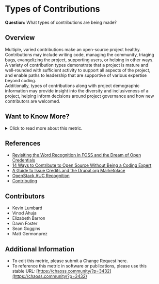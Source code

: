 # **Types of Contributions**

**Question:** What types of contributions are being made?

## **Overview**
Multiple, varied contributions make an open-source project healthy. Contributions may include writing code, managing the community, triaging bugs, evangelizing the project, supporting users, or helping in other ways.  
A variety of contribution types demonstrate that a project is mature and well-rounded with sufficient activity to support all aspects of the project, and enable paths to leadership that are supportive of various expertise beyond coding.  
Additionally, types of contributions along with project demographic information may provide insight into the diversity and inclusiveness of a project, helping inform decisions around project governance and how new contributors are welcomed.

## **Want to Know More?**

<span markdown="1"><details>
<summary>Click to read more about this metric.</summary>

### **Data Collection Strategies**
- **Interviews or Surveys:** Ask community members to recognize others for their contributions to identify contribution types that may have been overlooked. Example questions:
   - *Who in the project would you like to recognize for their contributions? What did they contribute?*
- **Observations:** Identify and recognize leaders in different parts of the project.
   - *What leaders are listed on the project website or in a repository?*
- **Non-code Contributions Tracking:** Use a dedicated system, e.g., an issue tracker, to log non-code contributions.
   - For example, communication channel activity like mailing list discussions can be a proxy for QA contributions.
- **Trace Data Collection:** Measure contributions through collaboration tool logs (e.g., repository commits, wiki edits, or email archives).
- **Automated Classification:** Train an AI bot to detect and classify contributions (e.g., distinguishing help requests from support provided).

### **Filters**
- Contribution types might include:
  - Writing Code
  - Reviewing Code
  - Bug Triaging
  - Quality Assurance and Testing
  - Security-Related Activities
  - Localization and Translation
  - Event Organization
  - Documentation Authorship
  - Community Building and Management
  - Social Media Management
  - Marketing and Campaign Advocacy

### **Visualizations**
- Graphical representations of contributions by type (commits, reviews, events organized, etc.) using tools like GitLab Insights or CHAOSS Augur.  
*Figure X: Contribution types by category (Source, Year)*

</details></span>

## **References**
- [Revisiting the Word Recognition in FOSS and the Dream of Open Credentials](https://medium.com/@sunnydeveloper/revisiting-the-word-recognition-in-foss-and-the-dream-of-open-credentials-d15385d49447)
- [14 Ways to Contribute to Open Source Without Being a Coding Expert](https://smartbear.com/blog/test-and-monitor/14-ways-to-contribute-to-open-source-without-being/)
- [A Guide to Issue Credits and the Drupal.org Marketplace](https://www.drupal.org/drupalorg/blog/a-guide-to-issue-credits-and-the-drupal.org-marketplace)
- [OpenStack AUC Recognition](https://wiki.openstack.org/wiki/AUCRecognition)
- [Contributing](https://24pullrequests.com/contributing)

## **Contributors**
- Kevin Lumbard
- Vinod Ahuja
- Elizabeth Barron
- Dawn Foster
- Sean Goggins
- Matt Germonprez

## **Additional Information**
- To edit this metric, please submit a Change Request here.
- To reference this metric in software or publications, please use this stable URL: [https://chaoss.community/?p=3432](https://chaoss.community/?p=3432)
